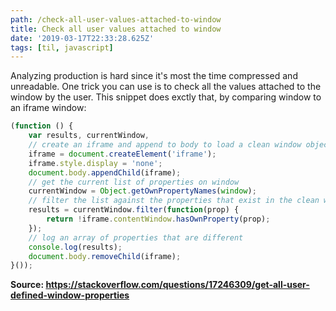 ```yaml
---
path: /check-all-user-values-attached-to-window
title: Check all user values attached to window
date: '2019-03-17T22:33:28.625Z'
tags: [til, javascript]
---
```

Analyzing production is hard since it's most the time compressed and unreadable. One trick you can use is to check all the values attached to the window by the user. This snippet does exctly that, by comparing window to an iframe window:
```javascript
(function () {
    var results, currentWindow,
    // create an iframe and append to body to load a clean window object
    iframe = document.createElement('iframe');
    iframe.style.display = 'none';
    document.body.appendChild(iframe);
    // get the current list of properties on window
    currentWindow = Object.getOwnPropertyNames(window);
    // filter the list against the properties that exist in the clean window
    results = currentWindow.filter(function(prop) {
        return !iframe.contentWindow.hasOwnProperty(prop);
    });
    // log an array of properties that are different
    console.log(results);
    document.body.removeChild(iframe);
}());
```

__Source: https://stackoverflow.com/questions/17246309/get-all-user-defined-window-properties__